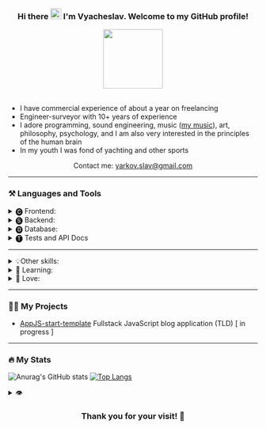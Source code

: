 <h3 align="center">Hi there <img src="https://media.giphy.com/media/hvRJCLFzcasrR4ia7z/giphy.gif" width="22px"/> I'm Vyacheslav. Welcome to my GitHub profile!</h3>
<div id="header" align="center">
  <img src="https://media.giphy.com/media/4hCJsNJ7zRcic/giphy.gif" width="120"/>
 <!--<img src=" 👨‍💻  📒 👨‍💻  :man_technologist:" width="400"/>-->
</div>

<div id="header" align="center">
  <img src="https://img.shields.io/badge/JavaScript-F7DF1E?style=flat-square&logo=javascript&logoColor=black" alt=""/>
  <a href="https://www.codewars.com/users/Flex.XO" target="_blank"><img src="https://www.codewars.com/users/Flex.XO/badges/micro" alt=""/></a>
</div>

- I have commercial experience of about a year on freelancing
- Engineer-surveyor with 10+ years of experience
- I adore programming, sound engineering, music ([my music](https://www.youtube.com/@yaroo5ound)), art, philosophy, psychology, and I am also very interested in the principles of the human brain
- In my youth I was fond of yachting and other sports

<!-- <p size="12" color="#00ffff" align="center">We won't learn everything. But our task is to have time to learn as much as possible© Brian Wilson Kernighan</p> -->

<div align="center">
  
  Contact me: yarkov.slav@gmail.com

</div>   

***

### ⚒️ Languages and Tools
<details>
  <summary>🅒 Frontend:</summary> 

  ![html](https://img.shields.io/badge/-HTML-22272e?style=for-the-badge&logo=html5)
  ![html](https://img.shields.io/badge/-CSS-22272e?style=for-the-badge&logo=css3&logoColor=1572B6)
  ![html](https://img.shields.io/badge/-sass-22272e?style=for-the-badge&logo=sass&logoColor=CC6699)
  ![html](https://img.shields.io/badge/-gulp-22272e?style=for-the-badge&logo=gulp&logoColor=CF4647)
  ![html](https://img.shields.io/badge/-Webpack-22272e?style=for-the-badge&logo=Webpack&logoColor=8DD6F9)
  ![html](https://img.shields.io/badge/-Bootstrap-22272e?style=for-the-badge&logo=Bootstrap&logoColor=7952B3)
  ![html](https://img.shields.io/badge/-TailwindCSS-22272e?style=for-the-badge&logo=TailwindCSS&logoColor=06B6D4)

  ![html](https://img.shields.io/badge/-JavaScript-22272e?style=for-the-badge&logo=javaScript&logoColor=F7DF1E)
  ![html](https://img.shields.io/badge/-vuejs-22272e?style=for-the-badge&logo=vue.js&logoColor=4FC08D)
  ![html](https://img.shields.io/badge/-vite-22272e?style=for-the-badge&logo=vite&logoColor=646CFF)
  ![html](https://img.shields.io/badge/-Vuetify-22272e?style=for-the-badge&logo=Vuetify&logoColor=1867C0)
  ![html](https://img.shields.io/badge/-Quasar-22272e?style=for-the-badge&logo=Quasar&logoColor=1976D2)
  ![html](https://img.shields.io/badge/-GreenSock-22272e?style=for-the-badge&logo=GreenSock&logoColor=88CE02)
  ![html](https://img.shields.io/badge/-Chart.js-22272e?style=for-the-badge&logo=Chart.js&logoColor=FF6384)
<!--   ![html](https://img.shields.io/badge/-Socket.io-22272e?style=for-the-badge&logo=Socket.io&logoColor=fff) -->
  <!-- ![html](https://img.shields.io/badge/-Nuxt.js-22272e?style=for-the-badge&logo=Nuxt.js&logoColor=00DC82) -->
  <!-- ![html](https://img.shields.io/badge/-Next.js-22272e?style=for-the-badge&logo=Next.js&logoColor=fff) -->
</details>

<details>
  <summary>🅢 Backend:</summary> 

  ![html](https://img.shields.io/badge/-Node.js/Express-22272e?style=for-the-badge&logo=node.js&logoColor=339933)
  ![html](https://img.shields.io/badge/-Laravel-22272e?style=for-the-badge&logo=Laravel&logoColor=FF2D20)
  <!-- ![html](https://img.shields.io/badge/-NestJS-22272e?style=for-the-badge&logo=NestJS&logoColor=E0234E) -->
</details>

<details>
  <summary>🅓 Database:</summary> 

  ![html](https://img.shields.io/badge/-Mongo%20DB/Mongoose-22272e?style=for-the-badge&logo=MongoDB&logoColor=47A248)
  ![html](https://img.shields.io/badge/-MySQL/Eloquent-22272e?style=for-the-badge&logo=MySQL&logoColor=4479A1)
<!--   ![html](https://img.shields.io/badge/-Redis-22272e?style=for-the-badge&logo=Redis&logoColor=DC382D) -->
  <!-- ![html](https://img.shields.io/badge/-Sequelize-22272e?style=for-the-badge&logo=Sequelize&logoColor=52B0E7) -->
  <!-- ![html](https://img.shields.io/badge/-PostgreSQL-22272e?style=for-the-badge&logo=PostgreSQL&logoColor=4169E1) -->
</details>

 <details>
  <summary>🅣 Tests and API Docs</summary> <!-- and API Docs: -->
  
  ![html](https://img.shields.io/badge/-jest-22272e?style=for-the-badge&logo=jest&logoColor=C21325)
  ![html](https://img.shields.io/badge/-Swagger-22272e?style=for-the-badge&logo=Swagger&logoColor=85EA2D)
</details>

***

<details>
  <summary>💡Other skills:</summary>

  ![html](https://img.shields.io/badge/-Ableton%20Live-22272e?style=for-the-badge&logo=abletonlive&logoColor=fff)
  ![html](https://img.shields.io/badge/-Studio%20One-22272e?style=for-the-badge&logo=NONE&logoColor=EE1F35)
  ![html](https://img.shields.io/badge/-Reaper-22272e?style=for-the-badge&logo=NONE&logoColor=fff)
  
  ![html](https://img.shields.io/badge/-Autocad/Civil%203D/3ds%20Max-22272e?style=for-the-badge&logo=Autodesk&logoColor=0696D7)
  ![html](https://img.shields.io/badge/-Blender-22272e?style=for-the-badge&logo=Blender&logoColor=F5792A)

  ![html](https://img.shields.io/badge/-Audition-22272e?style=for-the-badge&logo=AdobeAudition&logoColor=9999FF)
  ![html](https://img.shields.io/badge/-Figma-22272e?style=for-the-badge&logo=figma&logoColor=F24E1E)
  ![html](https://img.shields.io/badge/-After%20Effects-22272e?style=for-the-badge&logo=AdobeAfterEffects&logoColor=9999FF)
  ![html](https://img.shields.io/badge/-Photoshop-22272e?style=for-the-badge&logo=AdobePhotoshop&logoColor=31A8FF)
  ![html](https://img.shields.io/badge/-Illustrator-22272e?style=for-the-badge&logo=adobeIllustrator&logoColor=FF9A00)
  
  ![html](https://img.shields.io/badge/-C%23-22272e?style=for-the-badge&logo=csharp&logoColor=239120)
  ![html](https://img.shields.io/badge/-Unity-22272e?style=for-the-badge&logo=Unity&logoColor=fff)
  
  ![html](https://img.shields.io/badge/-Delphi-22272e?style=for-the-badge&logo=Delphi&logoColor=EE1F35)
</details>

<details>
  <summary>📗 Learning:</summary>

  ![html](https://img.shields.io/badge/-react-22272e?style=for-the-badge&logo=react&logoColor=61DAFB)
  ![html](https://img.shields.io/badge/-TypeScript-22272e?style=for-the-badge&logo=TypeScript&logoColor=3178C6)
<!--   ![html](https://img.shields.io/badge/-Svelte-22272e?style=for-the-badge&logo=Svelte&logoColor=FF3E00) -->
<!--   ![html](https://img.shields.io/badge/-Angular-22272e?style=for-the-badge&logo=Angular&logoColor=DD0031) -->
  
  <details>
  <summary>Queue for study:</summary>

  ![html](https://img.shields.io/badge/-Svelte-22272e?style=for-the-badge&logo=Svelte&logoColor=FF3E00)
  ![html](https://img.shields.io/badge/-Angular-22272e?style=for-the-badge&logo=Angular&logoColor=DD0031)
  ![html](https://img.shields.io/badge/-NestJS-22272e?style=for-the-badge&logo=NestJS&logoColor=E0234E)
  ![html](https://img.shields.io/badge/-PostgreSQL-22272e?style=for-the-badge&logo=PostgreSQL&logoColor=4169E1)
  ![html](https://img.shields.io/badge/-Sequelize-22272e?style=for-the-badge&logo=Sequelize&logoColor=52B0E7)
    
  </details>
  
</details>

<details>
  <summary>💜 Love:</summary>
  
<!--   ![html](https://img.shields.io/badge/-JetBrains-22272e?style=for-the-badge&logo=JetBrains&logoColor=fff) -->
  ![html](https://img.shields.io/badge/-PhpStorm-22272e?style=for-the-badge&logo=PhpStorm&logoColor=fff)
  ![html](https://img.shields.io/badge/-WebStorm-22272e?style=for-the-badge&logo=WebStorm&logoColor=fff)
<!--   ![html](https://img.shields.io/badge/-VS%20Code-22272e?style=for-the-badge&logo=VisualStudioCode&logoColor=007ACC) -->
<!--   ![html](https://img.shields.io/badge/-Insomnia-22272e?style=for-the-badge&logo=Insomnia&logoColor=4000BF) -->
</details>

***

### 👨‍💻 My Projects

- [AppJS-start-template](https://github.com/Hashmann/AppJS-start-template) Fullstack JavaScript blog application (TLD) [ in progress ]

***

### 🔥 My Stats

![Anurag's GitHub stats](https://github-readme-stats.vercel.app/api?theme=tokyonight&username=hashmann&show_icons=true)
[![Top Langs](https://github-readme-stats.vercel.app/api/top-langs/?theme=tokyonight&username=hashmann&layout=compact)](https://github.com/anuraghazra/github-readme-stats)

<details>
  <summary>👁</summary>
  
  [![GitHub Streak](http://github-readme-streak-stats.herokuapp.com?user=Hashmann&theme=tokyonight)](https://git.io/streak-stats)
</details>

<h3 align="center">Thank you for your visit! 💜</h3>

<div align="center"><img src="https://komarev.com/ghpvc/?username=hashmann&label=views+👀&style=flat-square&color=22272e" alt=""/></div>

<!--
**Hashmann/Hashmann** is a ✨ _special_ ✨ repository because its `README.md` (this file) appears on your GitHub profile.
<img src="" alt="" width="86"/>
Here are some ideas to get you started:

- 🔭 I’m currently working on ...
- 🌱 I’m currently learning ...
- 👯 I’m looking to collaborate on ...
- 🤔 I’m looking for help with ...
- 💬 Ask me about ...
- 📫 How to reach me: ...
- 😄 Pronouns: ...
- ⚡ Fun fact: ...👋
-->
